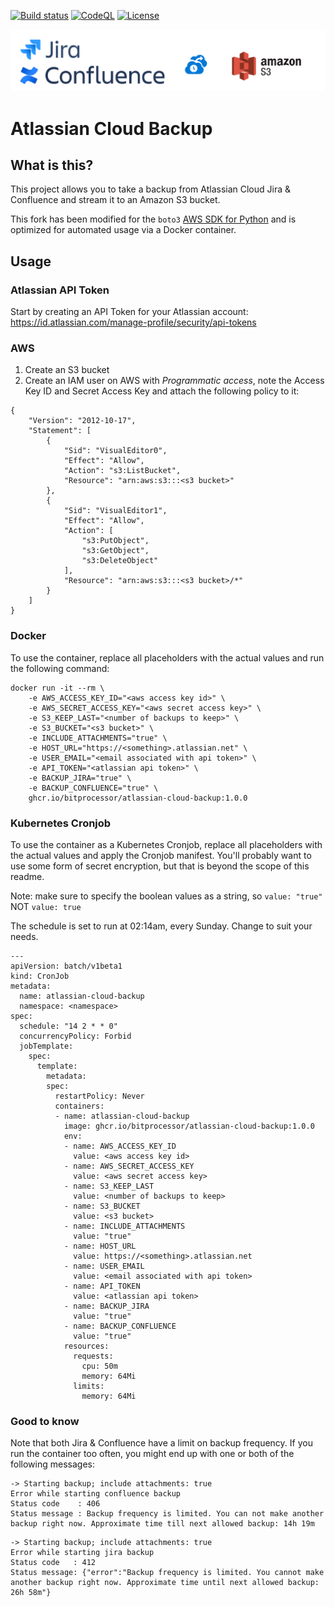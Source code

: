 [![Build status](https://img.shields.io/github/workflow/status/bitprocessor/atlassian-cloud-backup/Docker)](https://github.com/BitProcessor/atlassian-cloud-backup/actions?query=workflow%3ADocker)
[![CodeQL](https://github.com/BitProcessor/atlassian-cloud-backup/workflows/CodeQL/badge.svg)](https://github.com/BitProcessor/atlassian-cloud-backup/actions?query=workflow%3ACodeQL)
[![License](https://img.shields.io/github/license/bitprocessor/atlassian-cloud-backup)](https://github.com/BitProcessor/atlassian-cloud-backup/blob/main/LICENSE)

![Atlassian Cloud Backup](images/atlassian-cloud-backup.png)

# Atlassian Cloud Backup
## What is this?
This project allows you to take a backup from Atlassian Cloud Jira & Confluence and stream it to an Amazon S3 bucket.

This fork has been modified for the `boto3` [AWS SDK for Python](https://github.com/boto/boto3)  and is optimized for automated usage via a Docker container.

## Usage
### Atlassian API Token 
Start by creating an API Token for your Atlassian account: https://id.atlassian.com/manage-profile/security/api-tokens

### AWS
1. Create an S3 bucket
2. Create an IAM user on AWS with *Programmatic access*, note the Access Key ID and Secret Access Key and attach the following policy to it:
```
{
    "Version": "2012-10-17",
    "Statement": [
        {
            "Sid": "VisualEditor0",
            "Effect": "Allow",
            "Action": "s3:ListBucket",
            "Resource": "arn:aws:s3:::<s3 bucket>"
        },
        {
            "Sid": "VisualEditor1",
            "Effect": "Allow",
            "Action": [
                "s3:PutObject",
                "s3:GetObject",
                "s3:DeleteObject"
            ],
            "Resource": "arn:aws:s3:::<s3 bucket>/*"
        }
    ]
}
```
### Docker
To use the container, replace all placeholders with the actual values and run the following command:

```
docker run -it --rm \
    -e AWS_ACCESS_KEY_ID="<aws access key id>" \
    -e AWS_SECRET_ACCESS_KEY="<aws secret access key>" \
    -e S3_KEEP_LAST="<number of backups to keep>" \
    -e S3_BUCKET="<s3 bucket>" \
    -e INCLUDE_ATTACHMENTS="true" \
    -e HOST_URL="https://<something>.atlassian.net" \
    -e USER_EMAIL="<email associated with api token>" \
    -e API_TOKEN="<atlassian api token>" \
    -e BACKUP_JIRA="true" \
    -e BACKUP_CONFLUENCE="true" \
    ghcr.io/bitprocessor/atlassian-cloud-backup:1.0.0
```

### Kubernetes Cronjob
To use the container as a Kubernetes Cronjob, replace all placeholders with the actual values and apply the Cronjob manifest.
You'll probably want to use some form of secret encryption, but that is beyond the scope of this readme.

Note: make sure to specify the boolean values as a string, so `value: "true"` NOT `value: true`

The schedule is set to run at 02:14am, every Sunday. Change to suit your needs.

```
---
apiVersion: batch/v1beta1
kind: CronJob
metadata:
  name: atlassian-cloud-backup
  namespace: <namespace>
spec:
  schedule: "14 2 * * 0"
  concurrencyPolicy: Forbid
  jobTemplate:
    spec:
      template:
        metadata:
        spec:
          restartPolicy: Never
          containers:
          - name: atlassian-cloud-backup
            image: ghcr.io/bitprocessor/atlassian-cloud-backup:1.0.0
            env:
            - name: AWS_ACCESS_KEY_ID
              value: <aws access key id>
            - name: AWS_SECRET_ACCESS_KEY
              value: <aws secret access key>
            - name: S3_KEEP_LAST
              value: <number of backups to keep>
            - name: S3_BUCKET
              value: <s3 bucket>
            - name: INCLUDE_ATTACHMENTS
              value: "true"
            - name: HOST_URL
              value: https://<something>.atlassian.net
            - name: USER_EMAIL
              value: <email associated with api token>
            - name: API_TOKEN
              value: <atlassian api token>
            - name: BACKUP_JIRA
              value: "true"
            - name: BACKUP_CONFLUENCE
              value: "true"
            resources:
              requests:
                cpu: 50m
                memory: 64Mi
              limits:
                memory: 64Mi
```

### Good to know
Note that both Jira & Confluence have a limit on backup frequency. 
If you run the container too often, you might end up with one or both of the following messages:

```
-> Starting backup; include attachments: true
Error while starting confluence backup
Status code    : 406
Status message : Backup frequency is limited. You can not make another backup right now. Approximate time till next allowed backup: 14h 19m
```

```
-> Starting backup; include attachments: true
Error while starting jira backup
Status code   : 412
Status message: {"error":"Backup frequency is limited. You cannot make another backup right now. Approximate time until next allowed backup: 26h 58m"}
```